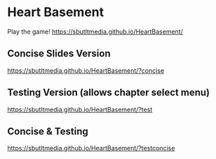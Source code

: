 # Heart Basement

Play the game!
https://sbutltmedia.github.io/HeartBasement/

## Concise Slides Version 
https://sbutltmedia.github.io/HeartBasement/?concise

## Testing Version (allows chapter select menu)
https://sbutltmedia.github.io/HeartBasement/?test

## Concise & Testing 
https://sbutltmedia.github.io/HeartBasement/?testconcise
